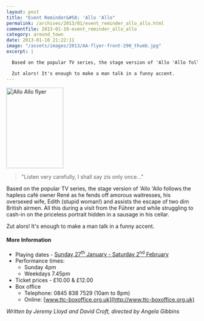```yaml
---
layout: post
title: "Event Reminder&#58; 'Allo 'Allo"
permalink: /archives/2013/01/event_reminder_allo_allo.html
commentfile: 2013-01-10-event_reminder_allo_allo
category: around_town
date: 2013-01-10 21:22:11
image: "/assets/images/2013/AA-flyer-front-290_thumb.jpg"
excerpt: |

  Based on the popular TV series, the stage version of 'Allo 'Allo follows the hapless caf&#233; owner Ren&#233; as he fends off amorous waitresses, his oversexed wife, Edith (stupid woman!) and assists the escape of two dim British airmen. All this during a visit from the F&#252;hrer and while struggling to cash-in on the priceless portrait hidden in a sausage in his cellar.

  Zut alors! It's enough to make a man talk in a funny accent.
---
```


<a href="/assets/images/2013/AA-flyer-front-290.jpg" title="See larger version of - Allo Allo flyer"><img src="/assets/images/2013/AA-flyer-front-290_thumb.jpg" width="150" height="212" alt="Allo Allo flyer" class="photo right" /></a>

> "Listen very carefully, I shall say zis only once..."

Based on the popular TV series, the stage version of 'Allo 'Allo follows the hapless café owner René as he fends off amorous waitresses, his oversexed wife, Edith (stupid woman!) and assists the escape of two dim British airmen. All this during a visit from the Führer and while struggling to cash-in on the priceless portrait hidden in a sausage in his cellar.

Zut alors! It's enough to make a man talk in a funny accent.

#### More Information

- Playing dates - [Sunday 27<sup>th</sup> January - Saturday 2<sup>nd</sup> February](/event/play/200705143744)
- Performance times:
  - Sunday 4pm
  - Weekdays 7.45pm
- Ticket prices - £10.00 & £12.00
- Box office
  - Telephone: 0845 838 7529 (10am to 8pm)
  - Online: [www.ttc-boxoffice.org.uk](http://www.ttc-boxoffice.org.uk)

_Written by Jeremy Lloyd and David Croft, directed by Angela Gibbins_
